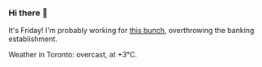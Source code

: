 ### Hi there :wave:

It's Friday! I'm probably working for [this bunch](https://github.com/kohofinancial), overthrowing the banking establishment.

Weather in Toronto: overcast, at +3°C.
